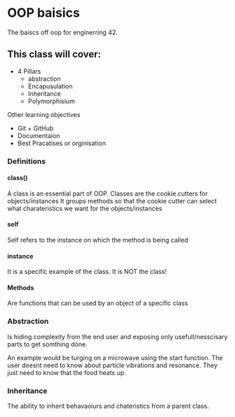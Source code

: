 # OOP baisics

The baiscs off oop for enginerring 42.

## This class will cover:

- 4 Pillars
    - abstraction
    - Encapusulation
    - Inheritance 
    - Polymorphisium
    
Other learning objectives
- Git + GitHub
- Documentaion
- Best Pracatises or orginisation

### Definitions

#### class()
A class is an essential part of OOP.
Classes are the cookie cutters for objects/instances
It groups methods so that the cookie cutter can select what charateristics we want for the objects/instances

#### self
Self refers to the instance on which the method is being called

#### instance
It is a specific example of the class. It is NOT the class!

#### Methods
Are functions that can be used by an object of a specific class

### Abstraction
Is hiding complexity from the end user and exposing only usefull/nesscisary parts to get somthing done.

An example would be turging on a microwave using the start function. The user doesnt need to know about particle vibrations and resonance. They just need to know that the food heats up.

### Inheritance
The ability to inherit behavaoiurs and chateristics from a parent class.